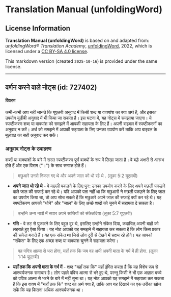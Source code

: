 # Translation Manual (unfoldingWord)

## License Information

**Translation Manual (unfoldingWord)** is based on and adapted from: _unfoldingWord® Translation Academy_, [unfoldingWord](https://unfoldingword.org/utw), 2022, which is licensed under a [CC BY-SA 4.0 license](https://creativecommons.org/licenses/by-sa/4.0/legalcode.en).

This markdown version (created `2025-10-16`) is provided under the same license.



--------------------------------

## वर्णन करने वाले नोट्स (id: 727402)

#### विवरण

कभी\-कभी आप नहीं जानते कि यूएलबी अनुवाद में किसी शब्द या वाक्यांश का क्या अर्थ है, और इसका उपयोग यूडीबी अनुवाद में भी किया जा सकता है। इस घटना में, यह नोट्स में समझाया जाएगा। ये स्पष्टीकरण शब्द या वाक्यांश को समझने में आपकी सहायता के लिए हैं। अपनी बाइबल में स्पष्टीकरणों का अनुवाद न करें। अर्थ को समझने में आपकी सहायता के लिए उनका उपयोग करें ताकि आप बाइबल के मूलपाठ का सही अनुवाद कर सकें।

### अनुवाद नोट्स के उदाहरण

शब्दों या वाक्यांशों के बारे में सरल स्पष्टीकरण पूर्ण वाक्यों के रूप में लिखा जाता है। वे बड़े अक्षरों से आरम्भ होते हैं और एक विराम ("।") के साथ समाप्त होते हैं।

> मछुआरे उनसे निकल गए थे और अपने जाल को धो रहे थे . (लूका 5:2 यूएलबी)

* **अपने जाल धो रहे थे** \- वे मछली पकड़ने के लिए पुन: उनका उपयोग करने के लिए अपने मछली पकड़ने वाले जाल की सफाई कर रहे थे। यदि आपको पता नहीं था कि मछुआरों ने मछली पकड़ने के लिए जाल का उपयोग किया था, तो आप सोच सकते हैं कि मछुआरे अपने जाल की सफाई क्यों कर रहे थे। यह स्पष्टीकरण आपको "धोने" और "जाल" के लिए अच्छे शब्दों को चुनने में सहायता दे सकता है।

> उन्होंने अन्य नावों में सवार अपने साथियों को संकेतदिया (लूका 5:7 यूएलबी)

* **गति** \- वे तट से पुकारने के लिए बहुत दूर थे, इसलिए उन्होंने संकेत दिया, कदाचित् अपनी बाहों को लहराते हुए ऐसा किया। यह नोट आपको यह समझने में सहायता कर सकता है कि लोग किस प्रकार की संकेत बनाते हैं। यह एक संकेत था जिसे लोग दूरी से देखने में सक्षम रहे होंगे। यह आपको "संकेत" के लिए एक अच्छा शब्द या वाक्यांश चुनने में सहायता करेगा।

> वह पवित्र आत्मा से भरा होगा, यहाँ तक कि जब वह अभी अपनी माता के गर्भ में ही होगा. (लूका 1:14 यूएलबी)

* **यहाँ तक कि अपनी माता के गर्भ में** \- शब्द "यहाँ तक कि" यहाँ इंगित करता है कि यह विशेष रूप से आश्चर्यजनक समाचार है। लोग पहले पवित्र आत्मा से भरे हुए थे, परन्तु किसी ने भी एक अज्ञात बच्चे को पवित्र आत्मा से भरने के बारे में नहीं सुना था। यह नोट आपको यह समझने में सहायता कर सकता है कि इस वाक्य में "यहाँ तक कि" शब्द का अर्थ क्या है, ताकि आप यह दिखाने का एक तरीका खोज सकें कि यह कितना अधिक आश्चर्यजनक था।



